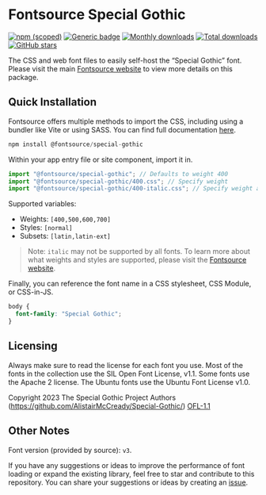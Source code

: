 # Fontsource Special Gothic

[![npm (scoped)](https://img.shields.io/npm/v/@fontsource/special-gothic?color=brightgreen)](https://www.npmjs.com/package/@fontsource/special-gothic) [![Generic badge](https://img.shields.io/badge/fontsource-passing-brightgreen)](https://github.com/fontsource/fontsource) [![Monthly downloads](https://badgen.net/npm/dm/@fontsource/special-gothic)](https://github.com/fontsource/fontsource) [![Total downloads](https://badgen.net/npm/dt/@fontsource/special-gothic)](https://github.com/fontsource/fontsource) [![GitHub stars](https://img.shields.io/github/stars/fontsource/fontsource.svg?style=social&label=Star)](https://github.com/fontsource/fontsource/stargazers)

The CSS and web font files to easily self-host the “Special Gothic” font. Please visit the main [Fontsource website](https://fontsource.org/fonts/special-gothic) to view more details on this package.

## Quick Installation

Fontsource offers multiple methods to import the CSS, including using a bundler like Vite or using SASS. You can find full documentation [here](https://fontsource.org/docs/getting-started/introduction).

```javascript
npm install @fontsource/special-gothic
```

Within your app entry file or site component, import it in.

```javascript
import "@fontsource/special-gothic"; // Defaults to weight 400
import "@fontsource/special-gothic/400.css"; // Specify weight
import "@fontsource/special-gothic/400-italic.css"; // Specify weight and style
```

Supported variables:
- Weights: `[400,500,600,700]`
- Styles: `[normal]`
- Subsets: `[latin,latin-ext]`

> Note: `italic` may not be supported by all fonts. To learn more about what weights and styles are supported, please visit the [Fontsource website](https://fontsource.org/fonts/special-gothic).

Finally, you can reference the font name in a CSS stylesheet, CSS Module, or CSS-in-JS.

```css
body {
  font-family: "Special Gothic";
}
```

## Licensing
Always make sure to read the license for each font you use. Most of the fonts in the collection use the SIL Open Font License, v1.1. Some fonts use the Apache 2 license. The Ubuntu fonts use the Ubuntu Font License v1.0.

Copyright 2023 The Special Gothic Project Authors (https://github.com/AlistairMcCready/Special-Gothic/)
[OFL-1.1](https://openfontlicense.org)

## Other Notes
Font version (provided by source): `v3`.

If you have any suggestions or ideas to improve the performance of font loading or expand the existing library, feel free to star and contribute to this repository. You can share your suggestions or ideas by creating an [issue](https://github.com/fontsource/fontsource/issues).
